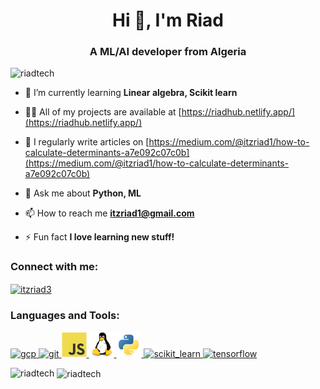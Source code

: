<h1 align="center">Hi 👋, I'm Riad</h1>

<h3 align="center">A ML/AI developer from Algeria</h3>

<p align="left"> <img src="https://komarev.com/ghpvc/?username=riadtech&label=Profile%20views&color=0e75b6&style=flat" alt="riadtech" /> </p>

- 🌱 I’m currently learning **Linear algebra, Scikit learn**

- 👨‍💻 All of my projects are available at [https://riadhub.netlify.app/](https://riadhub.netlify.app/)

- 📝 I regularly write articles on [https://medium.com/@itzriad1/how-to-calculate-determinants-a7e092c07c0b](https://medium.com/@itzriad1/how-to-calculate-determinants-a7e092c07c0b)

- 💬 Ask me about **Python, ML**

- 📫 How to reach me **itzriad1@gmail.com**

- ⚡ Fun fact **I love learning new stuff!**

<h3 align="left">Connect with me:</h3>
<p align="left">
<a href="https://twitter.com/itzriad3" target="blank"><img align="center" src="https://raw.githubusercontent.com/rahuldkjain/github-profile-readme-generator/master/src/images/icons/Social/twitter.svg" alt="itzriad3" height="30" width="40" /></a>
</p>

<h3 align="left">Languages and Tools:</h3>
<p align="left"> <a href="https://cloud.google.com" target="_blank" rel="noreferrer"> <img src="https://www.vectorlogo.zone/logos/google_cloud/google_cloud-icon.svg" alt="gcp" width="40" height="40"/> </a> <a href="https://git-scm.com/" target="_blank" rel="noreferrer"> <img src="https://www.vectorlogo.zone/logos/git-scm/git-scm-icon.svg" alt="git" width="40" height="40"/> </a> <a href="https://developer.mozilla.org/en-US/docs/Web/JavaScript" target="_blank" rel="noreferrer"> <img src="https://raw.githubusercontent.com/devicons/devicon/master/icons/javascript/javascript-original.svg" alt="javascript" width="40" height="40"/> </a> <a href="https://www.linux.org/" target="_blank" rel="noreferrer"> <img src="https://raw.githubusercontent.com/devicons/devicon/master/icons/linux/linux-original.svg" alt="linux" width="40" height="40"/> </a> <a href="https://www.python.org" target="_blank" rel="noreferrer"> <img src="https://raw.githubusercontent.com/devicons/devicon/master/icons/python/python-original.svg" alt="python" width="40" height="40"/> </a> <a href="https://scikit-learn.org/" target="_blank" rel="noreferrer"> <img src="https://upload.wikimedia.org/wikipedia/commons/0/05/Scikit_learn_logo_small.svg" alt="scikit_learn" width="40" height="40"/> </a> <a href="https://www.tensorflow.org" target="_blank" rel="noreferrer"> <img src="https://www.vectorlogo.zone/logos/tensorflow/tensorflow-icon.svg" alt="tensorflow" width="40" height="40"/> </a> </p>

<p><img align="left" src="https://github-readme-stats.vercel.app/api/top-langs?username=riadtech&show_icons=true&locale=en&layout=compact" alt="riadtech" /></p>

<p>&nbsp;<img align="center" src="https://github-readme-stats.vercel.app/api?username=riadtech&show_icons=true&locale=en" alt="riadtech" /></p>


